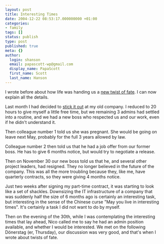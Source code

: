 ```yaml
---
layout: post
title: Interesting Times
date: 2004-12-22 08:53:17.000000000 +01:00
categories:
- family
tags: []
status: publish
type: post
published: true
meta: {}
author:
  login: shanson
  email: papascott-wp@gmail.com
  display_name: PapaScott
  first_name: Scott
  last_name: Hanson
---
```

<p>I wrote before about how life was handing us a <a title="PapaScott: Truly, Deeply, Madly" href="https://www.papascott.de/archives/2004/12/09/truly-deeply-madly/">new twist of fate</a>. I can now explain all the details.</p>
<p>Last month I had decided to <a href="https://www.papascott.de/archives/2004/11/15/half-time/">stick it out</a> at my old company. I reduced to 20 hours to give myself a little free time, but we remaining 3 admins had settled into a routine, and we had a new boss who respected us and our work, even if he didn't understand it.</p>
<p>Then colleague number 1 told us she was pregnant. She would be going on leave next May, probably for the full 3 years allowed by law. </p>
<p>Colleague number 2 then told us that he had a job offer from our former boss. He has to give 6 months notice, but would try to negotiate a release.</p>
<p>Then on November 30 our new boss told us that he, and several other project leaders, had resigned. They no longer believed in the future of the company. This was all the more troubling because they, like me, have quarterly contracts, so they were giving 4 months notice.</p>
<p>Just two weeks after signing my part-time contract, it was starting to look like a set of shackles. Downsizing the IT infrastructure of a company that was suddenly half the size of 6 months ago is certainly an interesting task, but interesting in the sense of the Chinese curse "May you live in interesting times". It's certainly a task I did not want to do by myself.</p>
<p>Then on the evening of the 30th, while I was contemplating the interesting times that lay ahead, Nico called me to say he had an admin position available, and whether I would be interested. We met on the following Dönerstag (er, Thursday), our discussion was very good, and that's when I wrote about twists of fate.</p>
